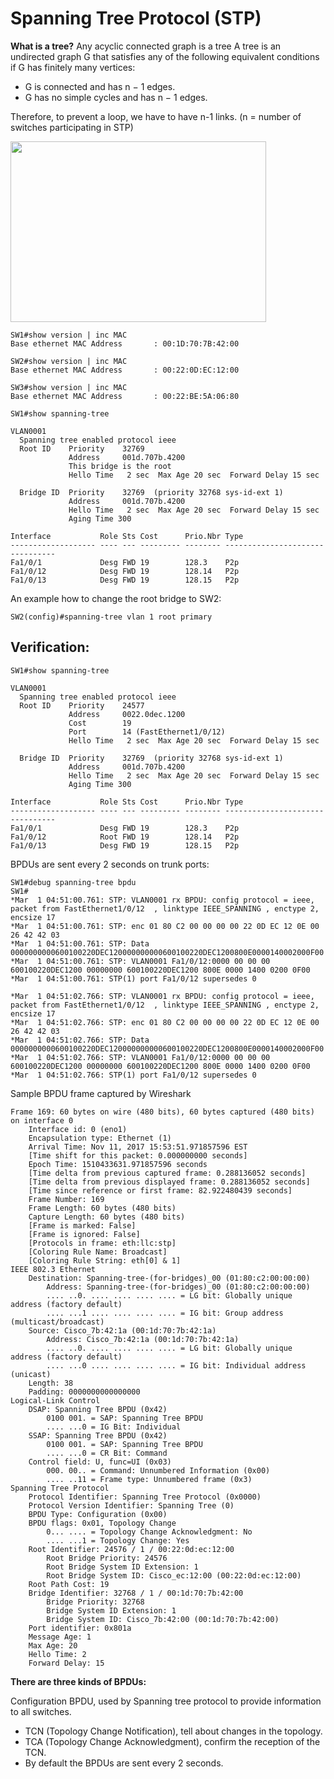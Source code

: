 # Spanning Tree Protocol (STP)
**What is a tree?**
Any acyclic connected graph is a tree
A tree is an undirected graph G that satisfies any of the following
equivalent conditions if G has finitely many vertices:
* G is connected and has n − 1 edges.
* G has no simple cycles and has n − 1 edges.

Therefore, to prevent a loop, we have to have n-1 links.
(n = number of switches participating in STP)

<img src="https://user-images.githubusercontent.com/31813625/32691431-69adce94-c6d5-11e7-8bb2-720f514f563c.png" width="409" height="289" />

```
SW1#show version | inc MAC
Base ethernet MAC Address       : 00:1D:70:7B:42:00
```
```
SW2#show version | inc MAC
Base ethernet MAC Address       : 00:22:0D:EC:12:00
```
```
SW3#show version | inc MAC
Base ethernet MAC Address       : 00:22:BE:5A:06:80
```
```
SW1#show spanning-tree

VLAN0001
  Spanning tree enabled protocol ieee
  Root ID    Priority    32769
             Address     001d.707b.4200
             This bridge is the root
             Hello Time   2 sec  Max Age 20 sec  Forward Delay 15 sec

  Bridge ID  Priority    32769  (priority 32768 sys-id-ext 1)
             Address     001d.707b.4200
             Hello Time   2 sec  Max Age 20 sec  Forward Delay 15 sec
             Aging Time 300

Interface           Role Sts Cost      Prio.Nbr Type
------------------- ---- --- --------- -------- --------------------------------
Fa1/0/1             Desg FWD 19        128.3    P2p
Fa1/0/12            Desg FWD 19        128.14   P2p
Fa1/0/13            Desg FWD 19        128.15   P2p

```
An example how to change the root bridge to SW2:
```
SW2(config)#spanning-tree vlan 1 root primary
```
## Verification:
```
SW1#show spanning-tree

VLAN0001
  Spanning tree enabled protocol ieee
  Root ID    Priority    24577
             Address     0022.0dec.1200
             Cost        19
             Port        14 (FastEthernet1/0/12)
             Hello Time   2 sec  Max Age 20 sec  Forward Delay 15 sec

  Bridge ID  Priority    32769  (priority 32768 sys-id-ext 1)
             Address     001d.707b.4200
             Hello Time   2 sec  Max Age 20 sec  Forward Delay 15 sec
             Aging Time 300

Interface           Role Sts Cost      Prio.Nbr Type
------------------- ---- --- --------- -------- --------------------------------
Fa1/0/1             Desg FWD 19        128.3    P2p
Fa1/0/12            Root FWD 19        128.14   P2p
Fa1/0/13            Desg FWD 19        128.15   P2p
```
BPDUs are sent every 2 seconds on trunk ports:
```
SW1#debug spanning-tree bpdu
SW1#
*Mar  1 04:51:00.761: STP: VLAN0001 rx BPDU: config protocol = ieee, packet from FastEthernet1/0/12  , linktype IEEE_SPANNING , enctype 2, encsize 17
*Mar  1 04:51:00.761: STP: enc 01 80 C2 00 00 00 00 22 0D EC 12 0E 00 26 42 42 03
*Mar  1 04:51:00.761: STP: Data     0000000000600100220DEC120000000000600100220DEC1200800E0000140002000F00
*Mar  1 04:51:00.761: STP: VLAN0001 Fa1/0/12:0000 00 00 00 600100220DEC1200 00000000 600100220DEC1200 800E 0000 1400 0200 0F00
*Mar  1 04:51:00.761: STP(1) port Fa1/0/12 supersedes 0

*Mar  1 04:51:02.766: STP: VLAN0001 rx BPDU: config protocol = ieee, packet from FastEthernet1/0/12  , linktype IEEE_SPANNING , enctype 2, encsize 17
*Mar  1 04:51:02.766: STP: enc 01 80 C2 00 00 00 00 22 0D EC 12 0E 00 26 42 42 03
*Mar  1 04:51:02.766: STP: Data     0000000000600100220DEC120000000000600100220DEC1200800E0000140002000F00
*Mar  1 04:51:02.766: STP: VLAN0001 Fa1/0/12:0000 00 00 00 600100220DEC1200 00000000 600100220DEC1200 800E 0000 1400 0200 0F00
*Mar  1 04:51:02.766: STP(1) port Fa1/0/12 supersedes 0

```
Sample BPDU frame captured by Wireshark
```
Frame 169: 60 bytes on wire (480 bits), 60 bytes captured (480 bits) on interface 0
    Interface id: 0 (eno1)
    Encapsulation type: Ethernet (1)
    Arrival Time: Nov 11, 2017 15:53:51.971857596 EST
    [Time shift for this packet: 0.000000000 seconds]
    Epoch Time: 1510433631.971857596 seconds
    [Time delta from previous captured frame: 0.288136052 seconds]
    [Time delta from previous displayed frame: 0.288136052 seconds]
    [Time since reference or first frame: 82.922480439 seconds]
    Frame Number: 169
    Frame Length: 60 bytes (480 bits)
    Capture Length: 60 bytes (480 bits)
    [Frame is marked: False]
    [Frame is ignored: False]
    [Protocols in frame: eth:llc:stp]
    [Coloring Rule Name: Broadcast]
    [Coloring Rule String: eth[0] & 1]
IEEE 802.3 Ethernet
    Destination: Spanning-tree-(for-bridges)_00 (01:80:c2:00:00:00)
        Address: Spanning-tree-(for-bridges)_00 (01:80:c2:00:00:00)
        .... ..0. .... .... .... .... = LG bit: Globally unique address (factory default)
        .... ...1 .... .... .... .... = IG bit: Group address (multicast/broadcast)
    Source: Cisco_7b:42:1a (00:1d:70:7b:42:1a)
        Address: Cisco_7b:42:1a (00:1d:70:7b:42:1a)
        .... ..0. .... .... .... .... = LG bit: Globally unique address (factory default)
        .... ...0 .... .... .... .... = IG bit: Individual address (unicast)
    Length: 38
    Padding: 0000000000000000
Logical-Link Control
    DSAP: Spanning Tree BPDU (0x42)
        0100 001. = SAP: Spanning Tree BPDU
        .... ...0 = IG Bit: Individual
    SSAP: Spanning Tree BPDU (0x42)
        0100 001. = SAP: Spanning Tree BPDU
        .... ...0 = CR Bit: Command
    Control field: U, func=UI (0x03)
        000. 00.. = Command: Unnumbered Information (0x00)
        .... ..11 = Frame type: Unnumbered frame (0x3)
Spanning Tree Protocol
    Protocol Identifier: Spanning Tree Protocol (0x0000)
    Protocol Version Identifier: Spanning Tree (0)
    BPDU Type: Configuration (0x00)
    BPDU flags: 0x01, Topology Change
        0... .... = Topology Change Acknowledgment: No
        .... ...1 = Topology Change: Yes
    Root Identifier: 24576 / 1 / 00:22:0d:ec:12:00
        Root Bridge Priority: 24576
        Root Bridge System ID Extension: 1
        Root Bridge System ID: Cisco_ec:12:00 (00:22:0d:ec:12:00)
    Root Path Cost: 19
    Bridge Identifier: 32768 / 1 / 00:1d:70:7b:42:00
        Bridge Priority: 32768
        Bridge System ID Extension: 1
        Bridge System ID: Cisco_7b:42:00 (00:1d:70:7b:42:00)
    Port identifier: 0x801a
    Message Age: 1
    Max Age: 20
    Hello Time: 2
    Forward Delay: 15
```
**There are three kinds of BPDUs:**

Configuration BPDU, used by Spanning tree protocol to provide
information to all switches.
* TCN (Topology Change Notification), tell about changes in the topology.
* TCA (Topology Change Acknowledgment), confirm the reception of the TCN.
* By default the BPDUs are sent every 2 seconds.